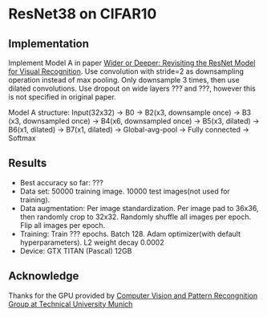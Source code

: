 # ResNet38 on CIFAR10

## Implementation

Implement Model A in paper [Wider or Deeper: Revisiting the ResNet Model for Visual Recognition](https://arxiv.org/abs/1611.10080).
Use convolution with stride=2 as downsampling operation instead of max pooling. Only downsample 3 times, then use dilated convolutions.
Use dropout on wide layers ??? and ???, however this is not specified in original paper.

Model A structure: Input(32x32) -> B0 -> B2(x3, downsample once) -> B3 (x3, downsampled once) -> B4(x6, downsampled once) -> B5(x3, dilated) -> B6(x1, dilated) -> B7(x1, dilated) -> 
Global-avg-pool -> Fully connected -> Softmax

## Results

- Best accuracy so far: ???
- Data set: 50000 training image. 10000 test images(not used for training).
- Data augmentation: Per image standardization. Per image pad to 36x36, then randomly crop to 32x32. Randomly shuffle all images per epoch. Flip all images per epoch.
- Training: Train ??? epochs. Batch 128. Adam optimizer(with default hyperparameters). L2 weight decay 0.0002
- Device: GTX TITAN (Pascal) 12GB

## Acknowledge

Thanks for the GPU provided by [Computer Vision and Pattern Recongnition Group at Technical University Munich](https://vision.in.tum.de/) 
